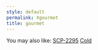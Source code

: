 ```yaml
---
style: default
permalink: Xgourmet
title: gourmet
---
```

You may also like:
[SCP-2295](http://scp-wiki.net/scp-2295)
[Cold](http://scp-wiki.net/cold)